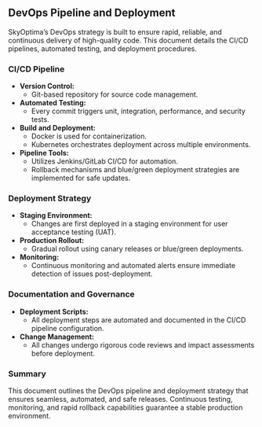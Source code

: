 ## DevOps Pipeline and Deployment

SkyOptima’s DevOps strategy is built to ensure rapid, reliable, and continuous delivery of high-quality code. This document details the CI/CD pipelines, automated testing, and deployment procedures.

### CI/CD Pipeline
- **Version Control:**  
  - Git-based repository for source code management.
- **Automated Testing:**  
  - Every commit triggers unit, integration, performance, and security tests.
- **Build and Deployment:**  
  - Docker is used for containerization.
  - Kubernetes orchestrates deployment across multiple environments.
- **Pipeline Tools:**  
  - Utilizes Jenkins/GitLab CI/CD for automation.
  - Rollback mechanisms and blue/green deployment strategies are implemented for safe updates.

### Deployment Strategy
- **Staging Environment:**  
  - Changes are first deployed in a staging environment for user acceptance testing (UAT).
- **Production Rollout:**  
  - Gradual rollout using canary releases or blue/green deployments.
- **Monitoring:**  
  - Continuous monitoring and automated alerts ensure immediate detection of issues post-deployment.

### Documentation and Governance
- **Deployment Scripts:**  
  - All deployment steps are automated and documented in the CI/CD pipeline configuration.
- **Change Management:**  
  - All changes undergo rigorous code reviews and impact assessments before deployment.

### Summary
This document outlines the DevOps pipeline and deployment strategy that ensures seamless, automated, and safe releases. Continuous testing, monitoring, and rapid rollback capabilities guarantee a stable production environment.
